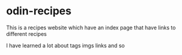 # odin-recipes
This is a recipes website which have an index page that have links to different recipes

I have learned a lot about tags imgs links and so 
